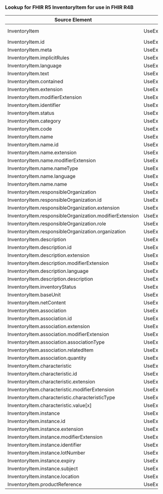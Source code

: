 ### Lookup for FHIR R5 InventoryItem for use in FHIR R4B

| Source Element | Usage | Target |
| -------------- | ----- | ------ |
| InventoryItem | UseExtension | http://hl7.org/fhir/5.0/StructureDefinition/extension-InventoryItem |
| InventoryItem.id | UseExtensionFromAncestor | - |
| InventoryItem.meta | UseExtensionFromAncestor | - |
| InventoryItem.implicitRules | UseExtensionFromAncestor | - |
| InventoryItem.language | UseExtensionFromAncestor | - |
| InventoryItem.text | UseExtensionFromAncestor | - |
| InventoryItem.contained | UseExtensionFromAncestor | - |
| InventoryItem.extension | UseExtensionFromAncestor | - |
| InventoryItem.modifierExtension | UseExtensionFromAncestor | - |
| InventoryItem.identifier | UseExtensionFromAncestor | - |
| InventoryItem.status | UseExtensionFromAncestor | - |
| InventoryItem.category | UseExtensionFromAncestor | - |
| InventoryItem.code | UseExtensionFromAncestor | - |
| InventoryItem.name | UseExtensionFromAncestor | - |
| InventoryItem.name.id | UseExtensionFromAncestor | - |
| InventoryItem.name.extension | UseExtensionFromAncestor | - |
| InventoryItem.name.modifierExtension | UseExtensionFromAncestor | - |
| InventoryItem.name.nameType | UseExtensionFromAncestor | - |
| InventoryItem.name.language | UseExtensionFromAncestor | - |
| InventoryItem.name.name | UseExtensionFromAncestor | - |
| InventoryItem.responsibleOrganization | UseExtensionFromAncestor | - |
| InventoryItem.responsibleOrganization.id | UseExtensionFromAncestor | - |
| InventoryItem.responsibleOrganization.extension | UseExtensionFromAncestor | - |
| InventoryItem.responsibleOrganization.modifierExtension | UseExtensionFromAncestor | - |
| InventoryItem.responsibleOrganization.role | UseExtensionFromAncestor | - |
| InventoryItem.responsibleOrganization.organization | UseExtensionFromAncestor | - |
| InventoryItem.description | UseExtensionFromAncestor | - |
| InventoryItem.description.id | UseExtensionFromAncestor | - |
| InventoryItem.description.extension | UseExtensionFromAncestor | - |
| InventoryItem.description.modifierExtension | UseExtensionFromAncestor | - |
| InventoryItem.description.language | UseExtensionFromAncestor | - |
| InventoryItem.description.description | UseExtensionFromAncestor | - |
| InventoryItem.inventoryStatus | UseExtensionFromAncestor | - |
| InventoryItem.baseUnit | UseExtensionFromAncestor | - |
| InventoryItem.netContent | UseExtensionFromAncestor | - |
| InventoryItem.association | UseExtensionFromAncestor | - |
| InventoryItem.association.id | UseExtensionFromAncestor | - |
| InventoryItem.association.extension | UseExtensionFromAncestor | - |
| InventoryItem.association.modifierExtension | UseExtensionFromAncestor | - |
| InventoryItem.association.associationType | UseExtensionFromAncestor | - |
| InventoryItem.association.relatedItem | UseExtensionFromAncestor | - |
| InventoryItem.association.quantity | UseExtensionFromAncestor | - |
| InventoryItem.characteristic | UseExtensionFromAncestor | - |
| InventoryItem.characteristic.id | UseExtensionFromAncestor | - |
| InventoryItem.characteristic.extension | UseExtensionFromAncestor | - |
| InventoryItem.characteristic.modifierExtension | UseExtensionFromAncestor | - |
| InventoryItem.characteristic.characteristicType | UseExtensionFromAncestor | - |
| InventoryItem.characteristic.value[x] | UseExtensionFromAncestor | - |
| InventoryItem.instance | UseExtensionFromAncestor | - |
| InventoryItem.instance.id | UseExtensionFromAncestor | - |
| InventoryItem.instance.extension | UseExtensionFromAncestor | - |
| InventoryItem.instance.modifierExtension | UseExtensionFromAncestor | - |
| InventoryItem.instance.identifier | UseExtensionFromAncestor | - |
| InventoryItem.instance.lotNumber | UseExtensionFromAncestor | - |
| InventoryItem.instance.expiry | UseExtensionFromAncestor | - |
| InventoryItem.instance.subject | UseExtensionFromAncestor | - |
| InventoryItem.instance.location | UseExtensionFromAncestor | - |
| InventoryItem.productReference | UseExtensionFromAncestor | - |
